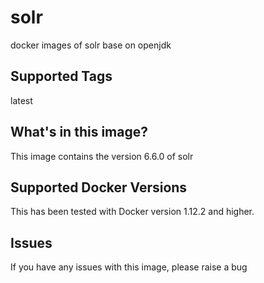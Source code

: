 # solr
docker images of solr base on openjdk

## Supported Tags
latest


## What's in this image?
This image contains the version 6.6.0 of solr


## Supported Docker Versions
This has been tested with Docker version 1.12.2 and higher.

## Issues
If you have any issues with this image, please raise a bug
